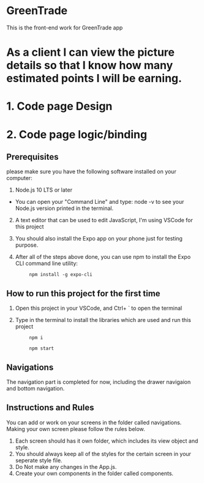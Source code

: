 # GreenTrade
This is the front-end work for GreenTrade app 

# As a client I can view the picture details so that I know how many estimated points I will be earning.

# 1. Code page Design
# 2. Code page logic/binding

## Prerequisites 
please make sure you have the following software installed on your computer:
1. Node.js 10 LTS or later
 - You can open your "Command Line" and type:   node -v    to see your Node.js version printed in the terminal.
2. A text editor that can be used to edit JavaScript, I'm using VSCode for this project
3. You should also install the Expo app on your phone just for testing purpose.
4. After all of the steps above done, you can use npm to install the Expo CLI command line utility:

            npm install -g expo-cli
         
## How to run this project for the first time
1. Open this project in your VSCode, and Ctrl+ `  to open the terminal
4. Type in the terminal to install the libraries which are used and run this project

            npm i

            npm start

## Navigations
The navigation part is completed for now, including the drawer navigaion and bottom navigation.

## Instructions and Rules
You can add or work on your screens in the folder called navigations. Making your own screen please follow the rules below.

1. Each screen should has it own folder, which includes its view object and style.
2. You should always keep all of the styles for the certain screen in your seperate style file.
3. Do Not make any changes in the App.js.
4. Create your own components in the folder called components.


